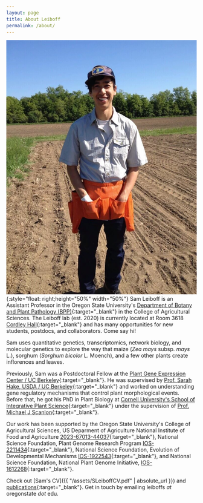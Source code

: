 ```yaml
---
layout: page
title: About Leiboff
permalink: /about/
---
```


![alt text][sam]{:style="float: right;height="50%" width="50%"} Sam Leiboff is an Assistant Professor in the Oregon State University's [Department of Botany and Plant Pathology (BPP)](http://bpp.oregonstate.edu){:target="_blank"} in the College of Agricultural Sciences. The Leiboff lab (est. 2020) is currently located at Room 3618 [Cordley Hall](https://maps.app.goo.gl/ejQSn2syf52MEo2a7){:target="_blank"} and has many opportunities for new students, postdocs, and collaborators. Come say hi!

Sam uses quantitative genetics, transcriptomics, network biology, and molecular genetics to explore the way that maize (*Zea mays* subsp. *mays* L.), sorghum (*Sorghum bicolor* L. Moench), and a few other plants create inflorences and leaves.

Previously, Sam was a Postdoctoral Fellow at the [Plant Gene Expression Center / UC Berkeley](http://pgec.berkeley.edu/){:target="_blank"}. He was supervised by [Prof. Sarah Hake, USDA / UC Berkeley](http://pgec.berkeley.edu/shake){:target="_blank"} and worked on understanding gene regulatory mechanisms that control plant morphological events. Before that, he got his PhD in Plant Biology at [Cornell University's School of Integrative Plant Science](http://sips.cals.cornell.edu){:target="_blank"} under the supervision of [Prof. Michael J Scanlon](http://scanlonlab.plantbio.cornell.edu/){:target="_blank"}.

Our work has been supported by the Oregon State University's College of Agricultural Sciences, US Deparment of Agriculture National Institute of Food and Agriculture [2023-67013-44037](https://portal.nifa.usda.gov/web/crisprojectpages/1033365-grain-gains-dissecting-the-genetic-network-limiting-grain-production-in-maize-and-its-crop-relatives.html){:target="_blank"}, National Science Foundation, Plant Genome Research Program [IOS-2211434](https://www.nsf.gov/awardsearch/showAward?AWD_ID=2211434&HistoricalAwards=false){:target="_blank"}, National Science Foundation, Evolution of Developmental Mechanisms [IOS-1922543](https://www.nsf.gov/awardsearch/showAward?AWD_ID=1922543&HistoricalAwards=false){:target="_blank"}, and National Science Foundation, National Plant Genome Initiative, [IOS-1612268](https://www.nsf.gov/awardsearch/showAward?AWD_ID=1612268){:target="_blank"}.

Check out [Sam's CV]({{ "/assets/SLeiboffCV.pdf" | absolute_url }}) and [publications](https://scholar.google.com/citations?user=qx9iO4MAAAAJ&hl=en){:target="_blank"}. Get in touch by emailing leiboffs *at* oregonstate *dot* edu.




[sam]: /assets/sam.jpg "Sam Leiboff, Maize geneticist"
